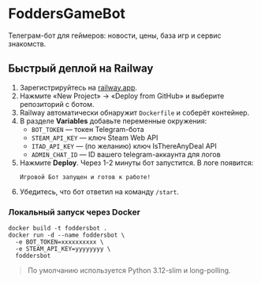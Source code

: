 # FoddersGameBot

Телеграм-бот для геймеров: новости, цены, база игр и сервис знакомств.

## Быстрый деплой на Railway

1. Зарегистрируйтесь на [railway.app](https://railway.app/).
2. Нажмите «New Project» → «Deploy from GitHub» и выберите репозиторий с ботом.
3. Railway автоматически обнаружит `Dockerfile` и соберёт контейнер.
4. В разделе **Variables** добавьте переменные окружения:
   - `BOT_TOKEN` — токен Telegram-бота
   - `STEAM_API_KEY` — ключ Steam Web API
   - `ITAD_API_KEY` — (по желанию) ключ IsThereAnyDeal API
   - `ADMIN_CHAT_ID` — ID вашего telegram-аккаунта для логов
5. Нажмите **Deploy**. Через 1-2 минуты бот запустится. В логе появится:
   ```text
   Игровой Бот запущен и готов к работе!
   ```
6. Убедитесь, что бот ответил на команду `/start`.

### Локальный запуск через Docker
```
docker build -t foddersbot .
docker run -d --name foddersbot \
  -e BOT_TOKEN=xxxxxxxxxx \
  -e STEAM_API_KEY=yyyyyyyy \
  foddersbot
```

> По умолчанию используется Python 3.12-slim и long-polling. 